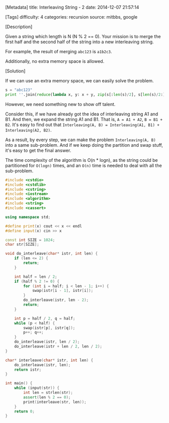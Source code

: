 [Metadata]
title: Interleaving String - 2
date: 2014-12-07 21:57:14 

[Tags]
difficulty: 4
categories: recursion
source: mitbbs, google

[Description]

Given a string which length is N (N % 2 == 0). Your mission is to merge the first half and the second half of the string into a new interleaving string.

For example, the result of merging ``abc123`` is ``a1b2c3``.

Additionally, no extra memory space is allowed.

[Solution]

If we can use an extra memory space, we can easily solve the problem.

```python
s = "abc123"
print ''.join(reduce(lambda x, y: x + y, zip(s[:len(s)/2], s[len(s)/2:])))
```

However, we need something new to show off talent.

Consider this, if we have already got the idea of interleaving string A1 and B1. And then, we expand the string A1 and B1. That is, ``A = A1 + A2``, ``B = B1 + B2``. It's easy to find out that ``Interleaving(A, B) = Interleaving(A1, B1) + Interleaving(A2, B2)``.

As a result, by every step, we can make the problem ``Interleaving(A, B)`` into a same sub-problem. And if we keep doing the partition and swap stuff, it's easy to get the final answer.

The time complexity of the algorithm is O(n * logn), as the string could be partitioned for `O(logn)` times, and an `O(n)` time is needed to deal with all the sub-problem.

```cpp
#include <cstdio>
#include <cstdlib>
#include <cstring>
#include <iostream>
#include <algorithm>
#include <string>
#include <cassert>

using namespace std;

#define print(x) cout << x << endl
#define input(x) cin >> x

const int SIZE = 1024;
char str[SIZE];

void do_interleave(char* istr, int len) {
    if (len <= 2) {
        return;
    }

    int half = len / 2;
    if (half % 2 != 0) {
        for (int i = half; i < len - 1; i++) {
            swap(istr[i - 1], istr[i]);
        }
        do_interleave(istr, len - 2);
        return;
    }

    int p = half / 2, q = half;
    while (p < half) {
        swap(istr[p], istr[q]);
        p++; q++;
    }
    do_interleave(istr, len / 2);
    do_interleave(istr + len / 2, len / 2);
}

char* interleave(char* istr, int len) {
    do_interleave(istr, len);
    return istr;
}

int main() {
    while (input(str)) {
        int len = strlen(str);
        assert(len % 2 == 0);
        print(interleave(str, len));
    }
    return 0;
}
```
